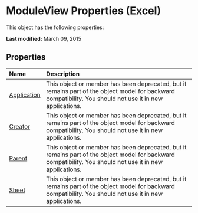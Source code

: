 
# ModuleView Properties (Excel)
This object has the following properties:

 **Last modified:** March 09, 2015


## Properties



|**Name**|**Description**|
|:-----|:-----|
| [Application](146a4e04-cd60-d438-db84-a58239a80fe8.md)|This object or member has been deprecated, but it remains part of the object model for backward compatibility. You should not use it in new applications.|
| [Creator](fbea6b68-4680-e9b4-d05b-c32c7bb8d9a5.md)|This object or member has been deprecated, but it remains part of the object model for backward compatibility. You should not use it in new applications.|
| [Parent](38e9cb3c-3481-fc43-6c6e-0406042cbde1.md)|This object or member has been deprecated, but it remains part of the object model for backward compatibility. You should not use it in new applications.|
| [Sheet](69b58d96-2f32-7fb4-eff7-889de6c72fcf.md)|This object or member has been deprecated, but it remains part of the object model for backward compatibility. You should not use it in new applications.|
